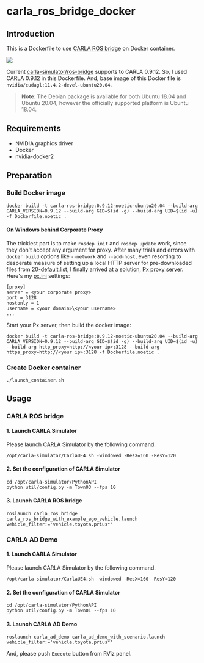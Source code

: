 # carla_ros_bridge_docker

## Introduction

This is a Dockerfile to use [CARLA ROS bridge](https://github.com/carla-simulator/ros-bridge) on Docker container.

![](img/carla_ad_demo_with_scenario.png)

Current [carla-simulator/ros-bridge](https://github.com/carla-simulator/ros-bridge) supports to CARLA 0.9.12. So, I used CARLA 0.9.12 in this Dockerfile. And, base image of this Docker file is `nvidia/cudagl:11.4.2-devel-ubuntu20.04`.

> **Note**: The Debian package is available for both Ubuntu 18.04 and Ubuntu 20.04, however the officially supported platform is Ubuntu 18.04.

## Requirements

* NVIDIA graphics driver
* Docker
* nvidia-docker2

## Preparation

### Build Docker image

```shell
docker build -t carla-ros-bridge:0.9.12-noetic-ubuntu20.04 --build-arg CARLA_VERSION=0.9.12 --build-arg GID=$(id -g) --build-arg UID=$(id -u) -f Dockerfile.noetic .
```

#### On Windows behind Corporate Proxy

The trickiest part is to make `rosdep init` and `rosdep update` work, since they don't accept any argument for proxy. After many trials and errors with `docker build` options like `--network` and `--add-host`, even resorting to desperate measure of setting up a local HTTP server for pre-downloaded files from [20-default.list](https://raw.github.com/ros/rosdistro/master/rosdep/sources.list.d/20-default.list), I finally arrived at a solution, [Px proxy server](https://github.com/genotrance/px). Here's my [px.ini](https://github.com/genotrance/px/blob/master/px.ini) settings:

```
[proxy]
server = <your corporate proxy>
port = 3128
hostonly = 1
username = <your domain>\<your username>
...
```

Start your Px server, then build the docker image:

```shell
docker build -t carla-ros-bridge:0.9.12-noetic-ubuntu20.04 --build-arg CARLA_VERSION=0.9.12 --build-arg GID=$(id -g) --build-arg UID=$(id -u) --build-arg http_proxy=http://<your ip>:3128 --build-arg https_proxy=http://<your ip>:3128 -f Dockerfile.noetic .
```

### Create Docker container

```shell
./launch_container.sh
```

## Usage

### CARLA ROS bridge

#### 1. Launch CARLA Simulator

Please launch CARLA Simulator by the following command.

```shell
/opt/carla-simulator/CarlaUE4.sh -windowed -ResX=160 -ResY=120
```

#### 2. Set the configuration of CARLA Simulator

```shell
cd /opt/carla-simulator/PythonAPI
python util/config.py -m Town03 --fps 10
```

#### 3. Launch CARLA ROS bridge

```shell
roslaunch carla_ros_bridge carla_ros_bridge_with_example_ego_vehicle.launch vehicle_filter:='vehicle.toyota.prius*'
```

### CARLA AD Demo

#### 1. Launch CARLA Simulator

Please launch CARLA Simulator by the following command.

```shell
/opt/carla-simulator/CarlaUE4.sh -windowed -ResX=160 -ResY=120
```

#### 2. Set the configuration of CARLA Simulator

```shell
cd /opt/carla-simulator/PythonAPI
python util/config.py -m Town01 --fps 10
```

#### 3. Launch CARLA AD Demo

```shell
roslaunch carla_ad_demo carla_ad_demo_with_scenario.launch vehicle_filter:='vehicle.toyota.prius*'
```

And, please push `Execute` button from RViz panel.

